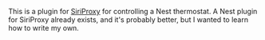 This is a plugin for [SiriProxy](https://github.com/plamoni/SiriProxy) for controlling a Nest thermostat.
A Nest plugin for SiriProxy already exists, and it's probably better, but I wanted to learn how to write my own.
